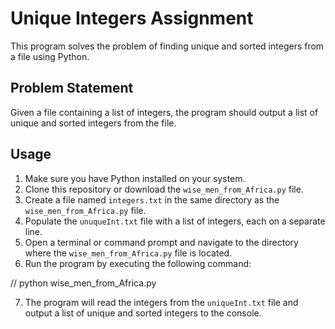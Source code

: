 # Unique Integers Assignment

This program solves the problem of finding unique and sorted integers from a file using Python.

## Problem Statement

Given a file containing a list of integers, the program should output a list of unique and sorted integers from the file.

## Usage

1. Make sure you have Python installed on your system.
2. Clone this repository or download the `wise_men_from_Africa.py` file.
3. Create a file named `integers.txt` in the same directory as the `wise_men_from_Africa.py` file.
4. Populate the `unuqueInt.txt` file with a list of integers, each on a separate line.
5. Open a terminal or command prompt and navigate to the directory where the `wise_men_from_Africa.py` file is located.
6. Run the program by executing the following command:

// python wise_men_from_Africa.py


7. The program will read the integers from the `uniqueInt.txt` file and output a list of unique and sorted integers to the console.

